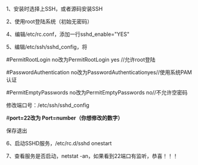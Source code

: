 1、安装时选择上SSH，或者源码安装SSH

2、使用root登陆系统（初始无密码）

4、编辑/etc/rc.conf，添加一行sshd_enable="YES"

5、编辑/etc/ssh/sshd_config，将

\#PermitRootLogin no改为PermitRootLogin yes //允许root登陆

\#PasswordAuthentication no改为PasswordAuthenticationyes//使用系统PAM认证

\#PermitEmptyPasswords no改为PermitEmptyPasswords no//不允许空密码



修改端口号：/etc/ssh/sshd_config



\#**port=22改为 Port=number（你想修改的数字）**



保存退出

6、启动SSHD服务，/etc/rc.d/sshd onestart

7、查看服务是否启动，netstat -an，如果看到22端口有监听，恭喜！！！